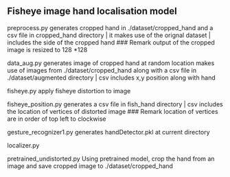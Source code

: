 ## Fisheye image hand localisation model

preprocess.py 
    generates cropped hand in ./dataset/cropped_hand and a csv file in cropped_hand directory | it makes use of the orignal dataset | includes the side of the cropped hand
    ### Remark
        output of the cropped image is resized to 128 *128

data_aug.py
    generates image of cropped hand at random location makes use of images from ./dataset/cropped_hand 
    along with a csv file in ./dataset/augmented directory | csv includes x,y position along with hand 


fisheye.py
    apply fisheye distortion to image


fisheye_position.py
    generates a csv file in fish_hand directory | csv includes the location of vertices of distorted image
    ### Remark
        location of vertices are in order of top left to clockwise

gesture_recognizer1.py
    generates handDetector.pkl at current directory

localizer.py


pretrained_undistorted.py
    Using pretrained model, crop the hand from an image and save cropped image to ./dataset/cropped_hand


 
